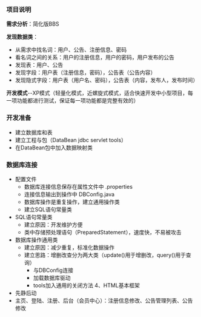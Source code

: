 ### 项目说明
**需求分析**：简化版BBS

**发现数据类**：
- 从需求中找名词：用户、公告、注册信息、密码
- 看名词之间的关系：用户的注册信息，用户的密码，用户发布的公告
- 发现表：用户、公告
- 发现字段：用户表（注册信息，密码），公告表（公告内容）
- 发现隐式字段：用户表（用户名、密码），公告表（内容，发布人，发布时间）

**开发模式**--XP模式（轻量化模式，近螺旋式模式，适合快速开发中小型项目，每一项功能都进行测试，保证每一项功能都是完整有效的）

### 开发准备
- 建立数据库和表
- 建立工程与包（DataBean jdbc servlet tools）
- 在DataBean包中加入数据映射类

### 数据库连接
- 配置文件 
  - 数据库连接信息保存在属性文件中 .properties
  - 连接信息输出到操作中 DBConfig.java
  - 数据库操作是重复操作，建立通用操作类
  - 建立SQL语句常量类
- SQL语句常量类
  - 建立原因：开发维护方便
  - 类中存储预处理语句（PreparedStatement），速度快，不易被攻击
- 数据库操作通用类
  - 建立原因：减少重复，标准化数据操作
  - 建立思路：增删改查分为两大类（update()用于增删改，query()用于查询）
    - 与DBConfig连接
    - 加载数据库驱动
    - tools加入通用的关闭方法
4、HTML基本框架
- 先静后动
- 主页、登陆、注册、后台（会员中心）：注册信息修改、公告管理列表、公告修改
